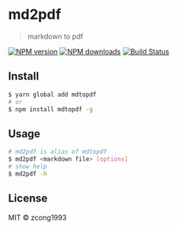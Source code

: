 # md2pdf

> markdown to pdf

[![NPM version](https://img.shields.io/npm/v/mdtopdf.svg?style=flat-square)](https://npmjs.com/package/mdtopdf) [![NPM downloads](https://img.shields.io/npm/dm/mdtopdf.svg?style=flat-square)](https://npmjs.com/package/mdtopdf) [![Build Status](https://img.shields.io/circleci/project/egoist/mdtopdf/master.svg?style=flat-square)](https://circleci.com/gh/egoist/mdtopdf)

## Install

```bash
$ yarn global add mdtopdf
# or
$ npm install mdtopdf -g
```

## Usage

```bash
# md2pdf is alias of mdtopdf
$ md2pdf <markdown file> [options]
# show help
$ md2pdf -h
```

## License

MIT &copy; zcong1993
